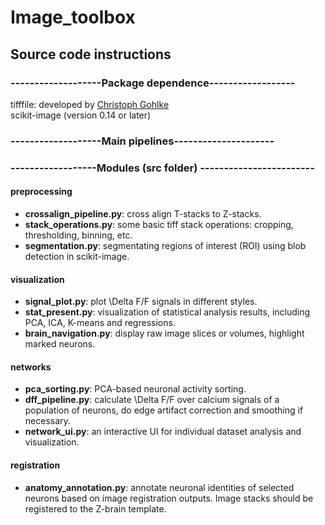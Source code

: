 # Image_toolbox

## Source code instructions

### -------------------Package dependence------------------
tifffile: developed by [Christoph Gohlke](http://www.lfd.uci.edu/~gohlke/code/tifffile.py.html)         
scikit-image (version 0.14 or later)

### -------------------Main pipelines---------------------

### ------------------Modules (src folder) ------------------------

####  **preprocessing**
* **crossalign\_pipeline.py**: cross align T-stacks to Z-stacks.
* **stack\_operations.py**: some basic tiff stack operations: cropping, thresholding, binning, etc.
* **segmentation.py**: segmentating regions of interest (ROI) using blob detection in scikit-image.
####  **visualization**
* **signal\_plot.py**: plot \Delta F/F signals in different styles.
* **stat\_present.py**: visualization of statistical analysis results, including PCA, ICA, K-means and regressions.
* **brain\_navigation.py**: display raw image slices or volumes, highlight marked neurons.
####  **networks**
* **pca\_sorting.py**: PCA-based neuronal activity sorting.
* **dff\_pipeline.py**: calculate \Delta F/F over calcium signals of a population of neurons, do edge artifact correction and smoothing if necessary.
* **network\_ui.py**: an interactive UI for individual dataset analysis and visualization.
####  **registration**
* **anatomy\_annotation.py**: annotate neuronal identities of selected neurons based on image registration outputs. Image stacks should be registered to the Z-brain template.
